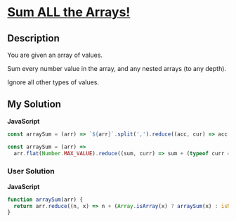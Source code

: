 # [Sum ALL the Arrays!](https://www.codewars.com/kata/5594463eaf1701909c0000d4)

## Description

You are given an array of values.

Sum every number value in the array, and any nested arrays (to any depth).

Ignore all other types of values.

## My Solution

**JavaScript**

```js
const arraySum = (arr) => `${arr}`.split(',').reduce((acc, cur) => acc + (+cur || 0), 0);
```

```js
const arraySum = (arr) =>
  arr.flat(Number.MAX_VALUE).reduce((sum, curr) => sum + (typeof curr === 'number' ? curr : 0), 0);
```

### User Solution

**JavaScript**

```js
function arraySum(arr) {
  return arr.reduce((n, x) => n + (Array.isArray(x) ? arraySum(x) : isNaN(x) ? 0 : x), 0);
}
```
